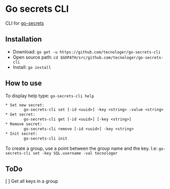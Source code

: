 # Go secrets CLI

CLI for [go-secrets][1]

## Installation

- Download: `go get -u https://github.com/tecnologer/go-secrets-cli`
- Open source path: `cd $GOPATH/src/github.com/tecnologer/go-secrets-cli`
- Install: `go install`

## How to use

To display help type: `go-secrets-cli help`

```txt
* Set new secret:
        go-secrets-cli set [-id <uuid>] -key <string> -value <string>
* Get secret:
        go-secrets-cli get [-id <uuid>] [-key <string>]
* Remove secret:
        go-secrets-cli remove [-id <uuid>] -key <string>
* Init secret:
        go-secrets-cli init
```

To create a group, use a point between the group name and the key.
I.e: `go-secrets-cli set -key SQL.username -val tecnologer`

## ToDo

[ ] Get all keys in a group

[1]: https://github.com/Tecnologer/go-secrets
